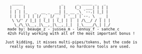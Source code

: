        _____                 _      _ _____ _   _
      |  _  |               | |    (_)  ___| | | |
      | | | |_   _  __ _  __| |_ __ _\ `--.| |_| |
      | | | | | | |/ _` |/ _` | '__| |`--. \  _  |
       \ \/' / |_| | (_| | (_| | |  | /\__/ / | | |
        \_/\_\\__,_|\__,_|\__,_|_|  |_\____/\_| |_/
     made by: beauge_z - jussea_m - lennuy_f - sanche_c
     42sh Fully working with all of the most important bonus !

    Just kidding, it misses multi-pipes/tokens, but the code is
      really easy to understand, no hardcore tools are used.
